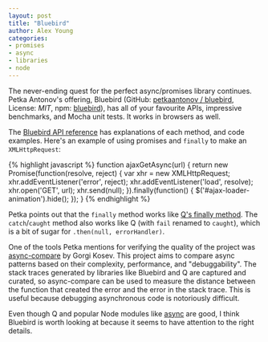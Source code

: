 ```yaml
---
layout: post
title: "Bluebird"
author: Alex Young
categories:
- promises
- async
- libraries
- node
---
```


The never-ending quest for the perfect async/promises library continues.  Petka Antonov's offering, Bluebird (GitHub: [petkaantonov / bluebird](https://github.com/petkaantonov/bluebird), License: _MIT_, npm: [bluebird](https://npmjs.org/package/bluebird)), has all of your favourite APIs, impressive benchmarks, and Mocha unit tests.  It works in browsers as well.

The [Bluebird API reference](https://github.com/petkaantonov/bluebird/blob/master/API.md) has explanations of each method, and code examples.  Here's an example of using promises and `finally` to make an `XMLHttpRequest`:

{% highlight javascript %}
function ajaxGetAsync(url) {
  return new Promise(function(resolve, reject) {
    var xhr = new XMLHttpRequest;
    xhr.addEventListener('error', reject);
    xhr.addEventListener('load', resolve);
    xhr.open('GET', url);
    xhr.send(null);
  }).finally(function() {
    $('#ajax-loader-animation').hide();
  });
}
{% endhighlight %}

Petka points out that the `finally` method works like [Q's finally method](https://github.com/kriskowal/q/wiki/API-Reference#promisefinallycallback).  The `catch`/`caught` method also works like Q (with `fail` renamed to `caught`), which is a bit of sugar for `.then(null, errorHandler)`.

One of the tools Petka mentions for verifying the quality of the project was [async-compare](https://github.com/spion/async-compare) by Gorgi Kosev.  This project aims to compare async patterns based on their complexity, performance, and "debuggability".  The stack traces generated by libraries like Bluebird and Q are captured and curated, so async-compare can be used to measure the distance between the function that created the error and the error in the stack trace.  This is useful because debugging asynchronous code is notoriously difficult.

Even though Q and popular Node modules like [async](https://npmjs.org/package/async) are good, I think Bluebird is worth looking at because it seems to have attention to the right details.
